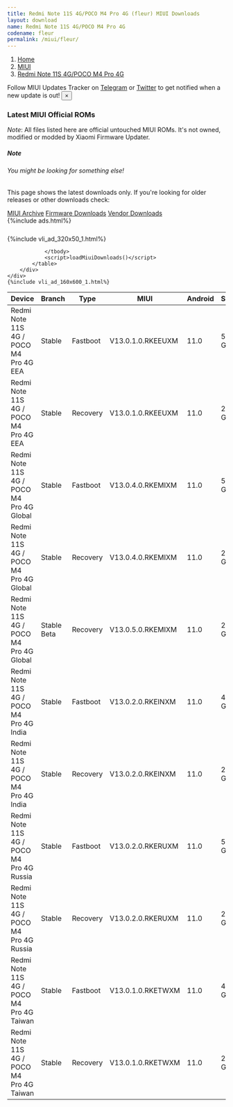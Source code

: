```yaml
---
title: Redmi Note 11S 4G/POCO M4 Pro 4G (fleur) MIUI Downloads
layout: download
name: Redmi Note 11S 4G/POCO M4 Pro 4G
codename: fleur
permalink: /miui/fleur/
---
```

<nav aria-label="breadcrumb">
    <ol class="breadcrumb">
        <li class="breadcrumb-item"><a href="/">Home</a></li>
        <li class="breadcrumb-item"><a href="/miui/">MIUI</a></li>
        <li class="breadcrumb-item active" aria-current="page"><a href="/miui/fleur/">Redmi Note 11S 4G/POCO M4 Pro 4G</a></li>
    </ol>
</nav>
<div class="alert alert-primary alert-dismissible fade show" role="alert">
    Follow MIUI Updates Tracker on <a href="https://t.me/MIUIUpdatesTracker" class="alert-link">Telegram</a>
     or <a href="https://twitter.com/MiFwUpdater" class="alert-link">Twitter</a> to get notified when a new update is out!
    <button type="button" class="close" data-dismiss="alert" aria-label="Close">
        <span aria-hidden="true">&times;</span>
    </button>
</div>

### Latest MIUI Official ROMs
*Note*: All files listed here are official untouched MIUI ROMs. It's not owned, modified or modded by Xiaomi Firmware Updater.
<div class="card">
  <div class="card-body">
    <h5 class="card-title">Note</h5>
    <h6 class="card-subtitle mb-2 text-muted">You might be looking for something else!</h6>
    <p class="card-text">This page shows the latest downloads only.
     If you're looking for older releases or other downloads check:</p>
    <a href="/archive/miui/fleur/" class="card-link">MIUI Archive</a>
    <a href="/firmware/fleur/" class="card-link">Firmware Downloads</a>
    <a href="/vendor/fleur/" class="card-link">Vendor Downloads</a>
  </div>
</div>
{%include ads.html%}
<div class="row justify-content-center">
    <div class="col-10">
        <div class="table-responsive-md" style="margin-top: 25px;">
            {%include vli_ad_320x50_1.html%}
            <table id="miui" class="display dt-responsive nowrap compact table table-striped table-hover table-sm">
                <thead class="thead-dark">
                    <tr>
                        <th data-ref="device">Device</th>
                        <th data-ref="branch">Branch</th>
                        <th data-ref="type">Type</th>
                        <th data-ref="miui">MIUI</th>
                        <th data-ref="android">Android</th>
                        <th data-ref="size">Size</th>
                        <th data-ref="size">Date</th>
                        <th data-ref="link">Link</th>
                    </tr>
                </thead>
                <tbody>
                <tr><td>Redmi Note 11S 4G / POCO M4 Pro 4G EEA</td><td>Stable</td><td>Fastboot</td><td>V13.0.1.0.RKEEUXM</td><td>11.0</td><td>5.9 GB</td><td>2022-01-08</td><td><a href="/miui/fleur/stable/V13.0.1.0.RKEEUXM/">Download</a></td></tr>
<tr><td>Redmi Note 11S 4G / POCO M4 Pro 4G EEA</td><td>Stable</td><td>Recovery</td><td>V13.0.1.0.RKEEUXM</td><td>11.0</td><td>2.8 GB</td><td>2022-01-26</td><td><a href="/miui/fleur/stable/V13.0.1.0.RKEEUXM/">Download</a></td></tr>
<tr><td>Redmi Note 11S 4G / POCO M4 Pro 4G Global</td><td>Stable</td><td>Fastboot</td><td>V13.0.4.0.RKEMIXM</td><td>11.0</td><td>5.8 GB</td><td>2022-01-20</td><td><a href="/miui/fleur/stable/V13.0.4.0.RKEMIXM/">Download</a></td></tr>
<tr><td>Redmi Note 11S 4G / POCO M4 Pro 4G Global</td><td>Stable</td><td>Recovery</td><td>V13.0.4.0.RKEMIXM</td><td>11.0</td><td>2.7 GB</td><td>2022-02-15</td><td><a href="/miui/fleur/stable/V13.0.4.0.RKEMIXM/">Download</a></td></tr>
<tr><td>Redmi Note 11S 4G / POCO M4 Pro 4G Global</td><td>Stable Beta</td><td>Recovery</td><td>V13.0.5.0.RKEMIXM</td><td>11.0</td><td>2.7 GB</td><td>2022-02-22</td><td><a href="/miui/fleur/stable beta/V13.0.5.0.RKEMIXM/">Download</a></td></tr>
<tr><td>Redmi Note 11S 4G / POCO M4 Pro 4G India</td><td>Stable</td><td>Fastboot</td><td>V13.0.2.0.RKEINXM</td><td>11.0</td><td>4.0 GB</td><td>2022-01-28</td><td><a href="/miui/fleur/stable/V13.0.2.0.RKEINXM/">Download</a></td></tr>
<tr><td>Redmi Note 11S 4G / POCO M4 Pro 4G India</td><td>Stable</td><td>Recovery</td><td>V13.0.2.0.RKEINXM</td><td>11.0</td><td>2.7 GB</td><td>2022-02-11</td><td><a href="/miui/fleur/stable/V13.0.2.0.RKEINXM/">Download</a></td></tr>
<tr><td>Redmi Note 11S 4G / POCO M4 Pro 4G Russia</td><td>Stable</td><td>Fastboot</td><td>V13.0.2.0.RKERUXM</td><td>11.0</td><td>5.3 GB</td><td>2022-01-18</td><td><a href="/miui/fleur/stable/V13.0.2.0.RKERUXM/">Download</a></td></tr>
<tr><td>Redmi Note 11S 4G / POCO M4 Pro 4G Russia</td><td>Stable</td><td>Recovery</td><td>V13.0.2.0.RKERUXM</td><td>11.0</td><td>2.8 GB</td><td>2022-01-26</td><td><a href="/miui/fleur/stable/V13.0.2.0.RKERUXM/">Download</a></td></tr>
<tr><td>Redmi Note 11S 4G / POCO M4 Pro 4G Taiwan</td><td>Stable</td><td>Fastboot</td><td>V13.0.1.0.RKETWXM</td><td>11.0</td><td>4.4 GB</td><td>2022-01-24</td><td><a href="/miui/fleur/stable/V13.0.1.0.RKETWXM/">Download</a></td></tr>
<tr><td>Redmi Note 11S 4G / POCO M4 Pro 4G Taiwan</td><td>Stable</td><td>Recovery</td><td>V13.0.1.0.RKETWXM</td><td>11.0</td><td>2.7 GB</td><td>2022-02-24</td><td><a href="/miui/fleur/stable/V13.0.1.0.RKETWXM/">Download</a></td></tr>

                </tbody>
                <script>loadMiuiDownloads()</script>
            </table>
        </div>
    </div>
    {%include vli_ad_160x600_1.html%}
</div>
